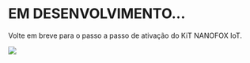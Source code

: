 # EM DESENVOLVIMENTO...

Volte em breve para o passo a passo de ativação do KiT NANOFOX IoT.

![](https://imageshack.com/a/img921/5585/PfpS0o.png)


